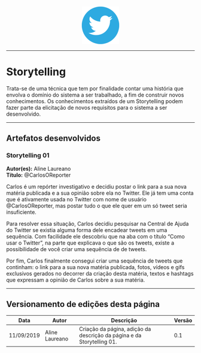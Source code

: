 <span style="margin-left: 40%;">![Twitter Logo](../images/twitter-logo-100px.png)</span>

***
# Storytelling
Trata-se de uma técnica que tem por finalidade contar uma história que envolva o domínio do sistema a ser trabalhado, a fim de construir novos conhecimentos. Os conhecimentos extraídos de um Storytelling podem fazer parte da elicitação de novos requisitos para o sistema a ser desenvolvido.

***
## Artefatos desenvolvidos

<span id="storytelling01"></span>
### Storytelling 01

**Autor(es):** Aline Laureano </br>
**Título:** @CarlosOReporter

<p>Carlos é um repórter investigativo e decidiu postar o link para a sua nova matéria publicada e a sua opinião sobre ela no Twitter. Ele já tem uma conta que é ativamente usada no Twitter com nome de usuário @CarlosOReporter, mas postar tudo o que ele quer em um só tweet seria insuficiente.</p>
<p>Para resolver essa situação, Carlos decidiu pesquisar na Central de Ajuda do Twitter se existia alguma forma dele encadear tweets em uma sequência. Com facilidade ele descobriu que na aba com o título “Como usar o Twitter”, na parte que explicava o que são os tweets, existe a possibilidade de você criar uma sequência de de tweets.</p>
<p>Por fim, Carlos finalmente consegui criar uma sequência de tweets que continham: o link para a sua nova matéria publicada, fotos, vídeos e gifs exclusivos gerados no decorrer da criação desta matéria, textos e hashtags que expressam a opinião de Carlos sobre a sua matéria.</p>

***
## Versionamento de edições desta página
| Data | Autor | Descrição | Versão |
|------|-------|-----------|--------|
| 11/09/2019 | Aline Laureano | Criação da página, adição da descrição da página e da Storytelling 01. | 0.1 |
